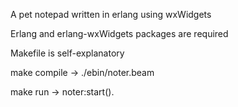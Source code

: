 A pet notepad written in erlang using wxWidgets

Erlang and erlang-wxWidgets packages are required 



Makefile is self-explanatory

make compile -> ./ebin/noter.beam

make run -> noter:start().
